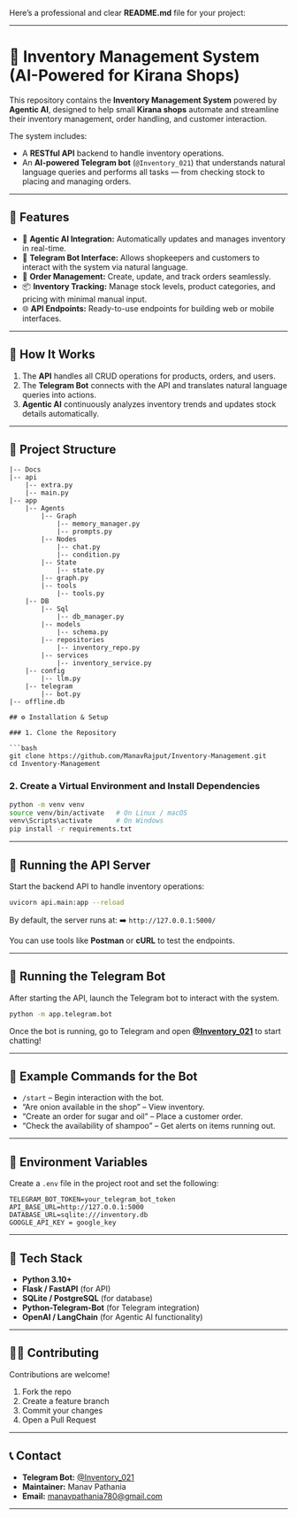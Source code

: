 Here’s a professional and clear **README.md** file for your project:

---

# 🏪 Inventory Management System (AI-Powered for Kirana Shops)

This repository contains the **Inventory Management System** powered by **Agentic AI**, designed to help small **Kirana shops** automate and streamline their inventory management, order handling, and customer interaction.

The system includes:

* A **RESTful API** backend to handle inventory operations.
* An **AI-powered Telegram bot** (`@Inventory_021`) that understands natural language queries and performs all tasks — from checking stock to placing and managing orders.

---

## 🚀 Features

* 🤖 **Agentic AI Integration:** Automatically updates and manages inventory in real-time.
* 💬 **Telegram Bot Interface:** Allows shopkeepers and customers to interact with the system via natural language.
* 🛒 **Order Management:** Create, update, and track orders seamlessly.
* 📦 **Inventory Tracking:** Manage stock levels, product categories, and pricing with minimal manual input.
* 🌐 **API Endpoints:** Ready-to-use endpoints for building web or mobile interfaces.

---

## 🧠 How It Works

1. The **API** handles all CRUD operations for products, orders, and users.
2. The **Telegram Bot** connects with the API and translates natural language queries into actions.
3. **Agentic AI** continuously analyzes inventory trends and updates stock details automatically.

---

## 🧩 Project Structure

```
|-- Docs
|-- api
    |-- extra.py
    |-- main.py
|-- app
    |-- Agents
        |-- Graph
            |-- memory_manager.py
            |-- prompts.py
        |-- Nodes
            |-- chat.py
            |-- condition.py
        |-- State
            |-- state.py
        |-- graph.py
        |-- tools
            |-- tools.py
    |-- DB
        |-- Sql
            |-- db_manager.py
        |-- models
            |-- schema.py
        |-- repositories
            |-- inventory_repo.py
        |-- services
            |-- inventory_service.py
    |-- config
        |-- llm.py
    |-- telegram
        |-- bot.py
|-- offline.db

## ⚙️ Installation & Setup

### 1. Clone the Repository

```bash
git clone https://github.com/ManavRajput/Inventory-Management.git
cd Inventory-Management
```

### 2. Create a Virtual Environment and Install Dependencies

```bash
python -m venv venv
source venv/bin/activate   # On Linux / macOS
venv\Scripts\activate      # On Windows
pip install -r requirements.txt
```

---

## 🧾 Running the API Server

Start the backend API to handle inventory operations:

```bash
uvicorn api.main:app --reload
```

By default, the server runs at:
➡️ `http://127.0.0.1:5000/`

You can use tools like **Postman** or **cURL** to test the endpoints.

---

## 💬 Running the Telegram Bot

After starting the API, launch the Telegram bot to interact with the system.

```bash
python -m app.telegram.bot
```

Once the bot is running, go to Telegram and open **[@Inventory_021](https://t.me/Inventory_021)** to start chatting!

---

## 🧪 Example Commands for the Bot

* `/start` – Begin interaction with the bot.
* “Are onion available in the shop” – View inventory.
* “Create an order for sugar and oil” – Place a customer order.
* “Check the availability of shampoo” – Get alerts on items running out.

---

## 🔐 Environment Variables

Create a `.env` file in the project root and set the following:

```
TELEGRAM_BOT_TOKEN=your_telegram_bot_token
API_BASE_URL=http://127.0.0.1:5000
DATABASE_URL=sqlite:///inventory.db
GOOGLE_API_KEY = google_key
```

---

## 🧰 Tech Stack

* **Python 3.10+**
* **Flask / FastAPI** (for API)
* **SQLite / PostgreSQL** (for database)
* **Python-Telegram-Bot** (for Telegram integration)
* **OpenAI / LangChain** (for Agentic AI functionality)

---

## 🧑‍💻 Contributing

Contributions are welcome!

1. Fork the repo
2. Create a feature branch
3. Commit your changes
4. Open a Pull Request

---

## 📞 Contact

* **Telegram Bot:** [@Inventory_021](https://t.me/Inventory_021)
* **Maintainer:** Manav Pathania
* **Email:** manavpathania780@gmail.com

---
